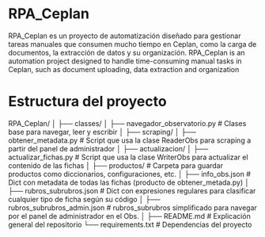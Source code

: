 # RPA_Ceplan
RPA_Ceplan es un proyecto de automatización diseñado para gestionar tareas manuales que consumen mucho tiempo en Ceplan, como la carga de documentos, la extracción de datos y su organización.
RPA_Ceplan is an automation project designed to handle time-consuming manual tasks in Ceplan, such as document uploading, data extraction and organization

# Estructura del proyecto

RPA_Ceplan/
│
├── classes/
│   ├── navegador_observatorio.py    # Clases base para navegar, leer y escribir
│
├── scraping/
│   ├── obtener_metadata.py          # Script que usa la clase ReaderObs para scraping a partir del panel de administrador
│
├── actualizacion/
│   ├── actualizar_fichas.py         # Script que usa la clase WriterObs para actualizar el contenido de las fichas
│
├── productos/                       # Carpeta para guardar productos como diccionarios, configuraciones, etc.
│   ├── info_obs.json                # Dict con metadata de todas las fichas (producto de obtener_metada.py)
│   ├── rubros_subrubros.json        # Dict con expresiones regulares para clasificar cualquier tipo de ficha según su código
│   ├── rubros_subrubros_admin.json  # rubros_subrubros simplificado para navegar por el panel de administrador en el Obs.
│
├── README.md                        # Explicación general del repositorio
└── requirements.txt                 # Dependencias del proyecto
